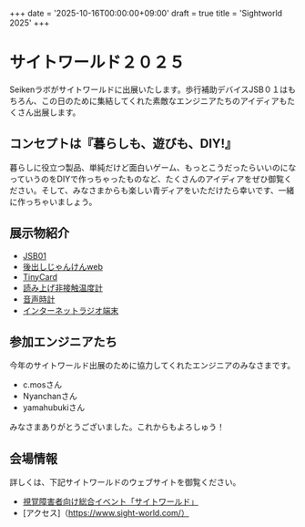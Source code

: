 +++
date = '2025-10-16T00:00:00+09:00'
draft = true
title = 'Sightworld 2025'
+++
# サイトワールド２０２５

Seikenラボがサイトワールドに出展いたします。歩行補助デバイスJSB０１はもちろん、この日のために集結してくれた素敵なエンジニアたちのアイディアもたくさん出展します。

## コンセプトは『暮らしも、遊びも、DIY!』

暮らしに役立つ製品、単純だけど面白いゲーム、もっとこうだったらいいのになっていうのをDIYで作っちゃったものなど、たくさんのアイディアをぜひ御覧ください。そして、みなさまからも楽しい青ディアをいただけたら幸いです、一緒に作っちゃいましょう。

## 展示物紹介

- [JSB01]()
- [後出しじゃんけんweb]()
- [TinyCard]()
- [読み上げ非接触温度計]()
- [音声時計]()
- [インターネットラジオ端末]()

## 参加エンジニアたち

今年のサイトワールド出展のために協力してくれたエンジニアのみなさまです。

- c.mosさん
- Nyanchanさん
- yamahubukiさん

みなさまありがとうございました。これからもよろしゅう！

## 会場情報

詳しくは、下記サイトワールドのウェブサイトを御覧ください。

- [視覚障害者向け総合イベント「サイトワールド」](https://www.sight-world.com/)
- [アクセス]（<https://www.sight-world.com/）>

